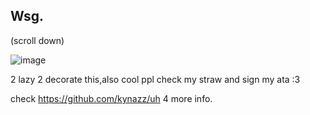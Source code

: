 ## Wsg. 

(scroll down)

![image](https://github.com/user-attachments/assets/7e481c52-036f-41e1-8ab1-a620c76f6157)


2 lazy 2 decorate this,also cool ppl check my straw and sign my ata :3

check https://github.com/kynazz/uh 4 more info.
